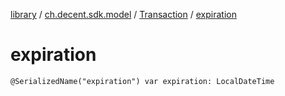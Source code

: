 [library](../../index.md) / [ch.decent.sdk.model](../index.md) / [Transaction](index.md) / [expiration](./expiration.md)

# expiration

`@SerializedName("expiration") var expiration: LocalDateTime`